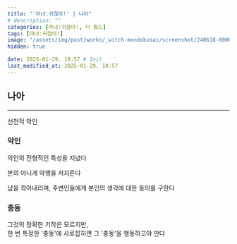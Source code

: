 ```yaml
---
title: "'마녀:귀찮아!' | 나아"
# description: ""
categories: [마녀:귀찮아!, 더 월드]
tags: [마녀:귀찮아!]
image: "/assets/img/post/works/_witch-mendokusai/screenshot/240618-000000.png"
hidden: true

date: 2025-01-29. 18:57 # Init
last_modified_at: 2025-01-29. 18:57
---
```


## 나아

---

선천적 악인  

### 악인

악인의 전형적인 특성을 지녔다  

본의 아니게 악행을 저지른다  

남을 깎아내리며, 주변인들에게 본인의 생각에 대한 동의를 구한다  

### 충동

그것의 정확한 기작은 모르지만,  
한 번 특정한 '충동'에 사로잡히면 그 '충동'을 행동하고야 만다  
